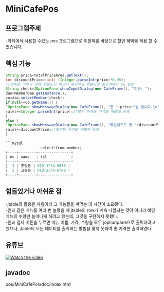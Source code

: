 #  MiniCafePos
## 프로그램주제
-카페에서 사용할 수있는 pos 프로그램으로 회원제를 바탕으로 할인 혜택을 적용 할 수 있습니다.

## 핵심 기능

```java
String price=totalPriceArea.getText();
int discountPrice=(int) (Integer.parseInt(price)*0.95);
//영수증 띄우기 전에 회원인지 아닌지 확인하고 회원이면 총가격에서 5% 할인
String check=JOptionPane.showInputDialog(new CafeFrame(), "이름: ");
dao=MemberDao.getInstance();
vo=dao.selectMember(check);
if(null==vo.getName()) {
JOptionPane.showMessageDialog(new CafeFrame(), "총 "+price+"원 입니다.\n"+time);	
sales+=Integer.parseInt(price);//할인 미적용 가격을 매출에 등록
}
else {
JOptionPane.showMessageDialog(new CafeFrame(), "회원이므로 총 "+discountPrice+"원 입니다.\n"+time);	
sales+=discountPrice;//할인된 가격을 매출에 등록
}
			
```mysql
				select*from member;
+----+--------+---------------+
| no | name   | tel           |
+----+--------+---------------+
|  1 | 홍길동 | 010-1234-5678 |
|  2 | 고길동 | 010-2345-6789 |
+----+--------+---------------+
```

## 힘들었거나 아쉬운 점

-jtable의 활용은 처음이라 그 기능들을 써먹는 데 시간이 소요됐다.   
-원래 같은 메뉴를 여러 번 눌렀을 때 jtable의 row가 계속 나열되는 것이 아니라 해당 메뉴의 수량만 늘어나게 하려고 했는데, 그것을 구현하지 못했다.   
-원래 결제 버튼을 누르면 메뉴 이름, 가격, 수량을 모두 joptionpane으로 출력하려고 했으나, jtable의 모든 데이터를 출력하는 방법을 찾지 못하여 총 가격만 출력하였다.

## 유튜브
[![Watch the video](https://img.youtube.com/vi/동영상id/hqdefault.jpg)](https://www.youtube.com/watch?v=REL0pt4SZl0)

## javadoc
pos/MiniCafePos/doc/index.html
